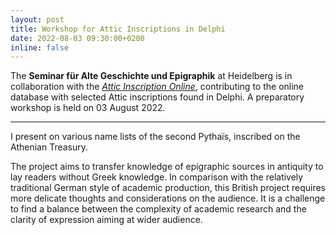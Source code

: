 ```yaml
---
layout: post
title: Workshop for Attic Inscriptions in Delphi
date: 2022-08-03 09:30:00+0200
inline: false
---
```


The **Seminar für Alte Geschichte und Epigraphik** at Heidelberg is in collaboration with the <a href="https://www.atticinscriptions.com"><i>Attic Inscription Online</i></a>, contributing to the online database with selected Attic inscriptions found in Delphi. A preparatory workshop is held on 03 August 2022.

***

I present on various name lists of the second Pythaïs, inscribed on the Athenian Treasury. 

The project aims to transfer knowledge of epigraphic sources in antiquity to lay readers without Greek knowledge. In comparison with the relatively traditional German style of academic production, this British project requires more delicate thoughts and considerations on the audience. It is a challenge to find a balance between the complexity of academic research and the clarity of expression aiming at wider audience. 